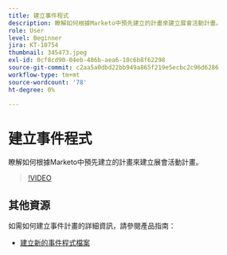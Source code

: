 ```yaml
---
title: 建立事件程式
description: 瞭解如何根據Marketo中預先建立的計畫來建立展會活動計畫。
role: User
level: Beginner
jira: KT-10754
thumbnail: 345473.jpeg
exl-id: 0cf8cd90-04eb-486b-aea6-10c6b8f62298
source-git-commit: c2aa5a0dbd22bb949a865f219e5ecbc2c96d6286
workflow-type: tm+mt
source-wordcount: '78'
ht-degree: 0%

---
```


# 建立事件程式

瞭解如何根據Marketo中預先建立的計畫來建立展會活動計畫。

>[!VIDEO](https://video.tv.adobe.com/v/345473/?quality=12&learn=on)

## 其他資源

如需如何建立事件計畫的詳細資訊，請參閱產品指南：

* [建立新的事件程式檔案](https://experienceleague.adobe.com/docs/marketo/using/product-docs/demand-generation/events/understanding-events/create-a-new-event-program.html?lang=en)
